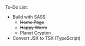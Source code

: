 To-Do List:
- Build with SASS
  - ~~Home Page~~
  - ~~Happy Worm~~
  - Planet Crypton
- Convert JSX to TSX (TypeScript)
